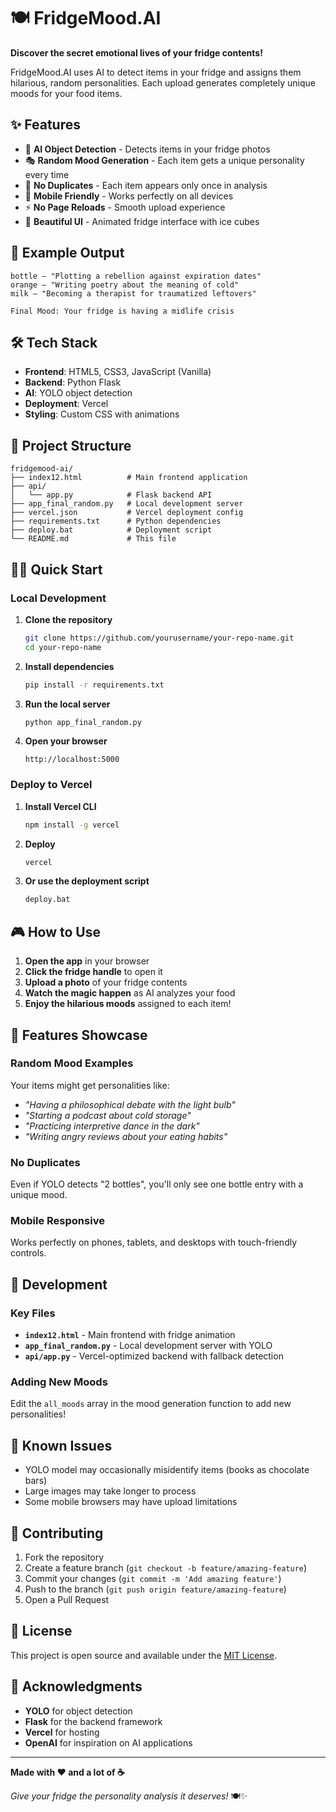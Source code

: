 # 🍽️ FridgeMood.AI

**Discover the secret emotional lives of your fridge contents!**

FridgeMood.AI uses AI to detect items in your fridge and assigns them hilarious, random personalities. Each upload generates completely unique moods for your food items.

## ✨ Features

- 🤖 **AI Object Detection** - Detects items in your fridge photos
- 🎭 **Random Mood Generation** - Each item gets a unique personality every time
- 🚫 **No Duplicates** - Each item appears only once in analysis
- 📱 **Mobile Friendly** - Works perfectly on all devices
- ⚡ **No Page Reloads** - Smooth upload experience
- 🎨 **Beautiful UI** - Animated fridge interface with ice cubes

## 🎯 Example Output

```
bottle – "Plotting a rebellion against expiration dates"
orange – "Writing poetry about the meaning of cold"
milk – "Becoming a therapist for traumatized leftovers"

Final Mood: Your fridge is having a midlife crisis
```


## 🛠️ Tech Stack

- **Frontend**: HTML5, CSS3, JavaScript (Vanilla)
- **Backend**: Python Flask
- **AI**: YOLO object detection
- **Deployment**: Vercel
- **Styling**: Custom CSS with animations

## 📁 Project Structure

```
fridgemood-ai/
├── index12.html          # Main frontend application
├── api/
│   └── app.py            # Flask backend API
├── app_final_random.py   # Local development server
├── vercel.json           # Vercel deployment config
├── requirements.txt      # Python dependencies
├── deploy.bat            # Deployment script
└── README.md             # This file
```

## 🏃‍♂️ Quick Start

### Local Development

1. **Clone the repository**
   ```bash
   git clone https://github.com/yourusername/your-repo-name.git
   cd your-repo-name
   ```

2. **Install dependencies**
   ```bash
   pip install -r requirements.txt
   ```

3. **Run the local server**
   ```bash
   python app_final_random.py
   ```

4. **Open your browser**
   ```
   http://localhost:5000
   ```

### Deploy to Vercel

1. **Install Vercel CLI**
   ```bash
   npm install -g vercel
   ```

2. **Deploy**
   ```bash
   vercel
   ```

3. **Or use the deployment script**
   ```bash
   deploy.bat
   ```

## 🎮 How to Use

1. **Open the app** in your browser
2. **Click the fridge handle** to open it
3. **Upload a photo** of your fridge contents
4. **Watch the magic happen** as AI analyzes your food
5. **Enjoy the hilarious moods** assigned to each item!

## 🎨 Features Showcase

### Random Mood Examples
Your items might get personalities like:
- *"Having a philosophical debate with the light bulb"*
- *"Starting a podcast about cold storage"*
- *"Practicing interpretive dance in the dark"*
- *"Writing angry reviews about your eating habits"*

### No Duplicates
Even if YOLO detects "2 bottles", you'll only see one bottle entry with a unique mood.

### Mobile Responsive
Works perfectly on phones, tablets, and desktops with touch-friendly controls.

## 🔧 Development

### Key Files

- **`index12.html`** - Main frontend with fridge animation
- **`app_final_random.py`** - Local development server with YOLO
- **`api/app.py`** - Vercel-optimized backend with fallback detection

### Adding New Moods

Edit the `all_moods` array in the mood generation function to add new personalities!

## 🐛 Known Issues

- YOLO model may occasionally misidentify items (books as chocolate bars)
- Large images may take longer to process
- Some mobile browsers may have upload limitations

## 🤝 Contributing

1. Fork the repository
2. Create a feature branch (`git checkout -b feature/amazing-feature`)
3. Commit your changes (`git commit -m 'Add amazing feature'`)
4. Push to the branch (`git push origin feature/amazing-feature`)
5. Open a Pull Request

## 📄 License

This project is open source and available under the [MIT License](LICENSE).

## 🙏 Acknowledgments

- **YOLO** for object detection
- **Flask** for the backend framework
- **Vercel** for hosting
- **OpenAI** for inspiration on AI applications


---

**Made with ❤️ and a lot of ☕**

*Give your fridge the personality analysis it deserves!* 🍽️✨
